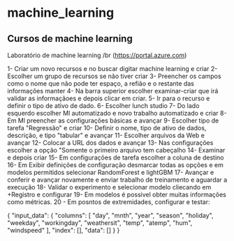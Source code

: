 # machine_learning
## Cursos de machine learning

Laboratório de machine learning /br
(https://portal.azure.com)

1- Criar um novo recursos e no buscar digitar machine learning e criar 
2- Escolher um grupo de recursos se não tiver criar 
3- Preencher os campos como o nome que não pode ter espaço, a refião e o restante das informações manter 
4- Na barra superior escolher examinar-criar que irá validar as informaçãoes e depois clicar em criar.
5- Ir para o recurso e definir o tipo de ativo de dado.
6- Escolher lunch studio
7- Do lado esquerdo escolher Ml automatizado e novo trabalho automatizado e criar
8- Em Ml preencher as configurações básicas e avançar 
9- Escolher tipo de tarefa "Regressão" e criar
10- Definir  o nome, tipo de ativo de dados, descrição, e tipo "tabular" e avançar
11- Escolher arquivos da Web e avançar
12- Colocar a URL dos dados e avançar
13- Nas configurações escolher a opção "Somente o primeiro arquivo tem cabeçalho
14- Examinar e depois criar
15- Em configurações de tarefa escolher a coluna de destino
16- Em Exibir definições de configuração desmarcar todas as opções e em modelos permitidos selecionar RandomForest e lightGBM
17-  Avançar e conferir e avançar novamente e enviar trabalho de treinamento e aguardar a execução
18- Validar o experimento e selecionar modelo cliecando em +Registro e configurar
19- Em modelos é possivel obter muitas informações como métricas.
20 - Em posntos de extremidades, configurar e testar:

{
  "input_data": {
    "columns": [
      "day",
      "mnth",
      "year",
      "season",
      "holiday",
      "weekday",
      "workingday",
      "weathersit",
      "temp",
      "atemp",
      "hum",
      "windspeed"
    ],
    "index": [],
    "data": []
  }
}

